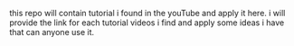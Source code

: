 this repo will contain tutorial i found in the youTube and apply it here.
i will provide the link for each tutorial videos i find and apply some ideas i have that can anyone use it.
